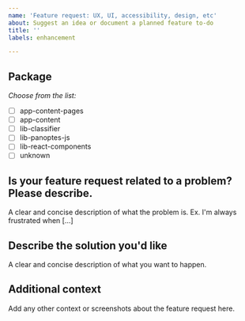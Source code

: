```yaml
---
name: 'Feature request: UX, UI, accessibility, design, etc'
about: Suggest an idea or document a planned feature to-do
title: ''
labels: enhancement

---
```


## Package
_Choose from the list:_
- [ ] app-content-pages
- [ ] app-content
- [ ] lib-classifier
- [ ] lib-panoptes-js
- [ ] lib-react-components
- [ ] unknown

## Is your feature request related to a problem? Please describe.
A clear and concise description of what the problem is. Ex. I'm always frustrated when [...]

## Describe the solution you'd like
A clear and concise description of what you want to happen.

## Additional context
Add any other context or screenshots about the feature request here.
